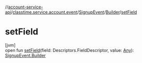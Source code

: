 //[account-service-api](../../../../index.md)/[classtime.service.account.event](../../index.md)/[SignupEvent](../index.md)/[Builder](index.md)/[setField](set-field.md)

# setField

[jvm]\
open fun [setField](set-field.md)(field: Descriptors.FieldDescriptor, value: [Any](https://kotlinlang.org/api/latest/jvm/stdlib/kotlin/-any/index.html)): [SignupEvent.Builder](index.md)
